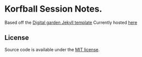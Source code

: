
# Korfball Session Notes.
Based off the [Digital garden Jekyll template](https://github.com/maximevaillancourt/digital-garden-jekyll-template)
Currently hosted [here](https://notes.tannerserver.homedns.org)
## License

Source code is available under the [MIT license](LICENSE.md).
